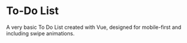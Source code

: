 # To-Do List

A very basic To Do List created with Vue, designed for mobile-first and including swipe animations.
